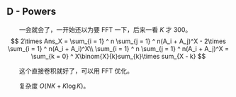 ## D - Powers 
&emsp;&emsp;一会就会了，一开始还以为要 FFT 一下，后来一看 $K$ 才 $300$。
$$
2\times Ans_X = \sum_{i = 1} ^ n \sum_{j = 1} ^ n(A_i  + A_j)^X - 2\times \sum_{i = 1} ^ n(A_i + A_i)^X\\
\sum_{i = 1} ^ n \sum_{j = 1} ^ n(A_i  + A_j)^X = \sum_{k = 0} ^ X\binom{X}{k}sum_{k}\times sum_{X - k}
$$

&emsp;&emsp;这个直接卷积就好了，可以用 FFT 优化。

&emsp;&emsp;复杂度 $O(NK + K\log K)$。